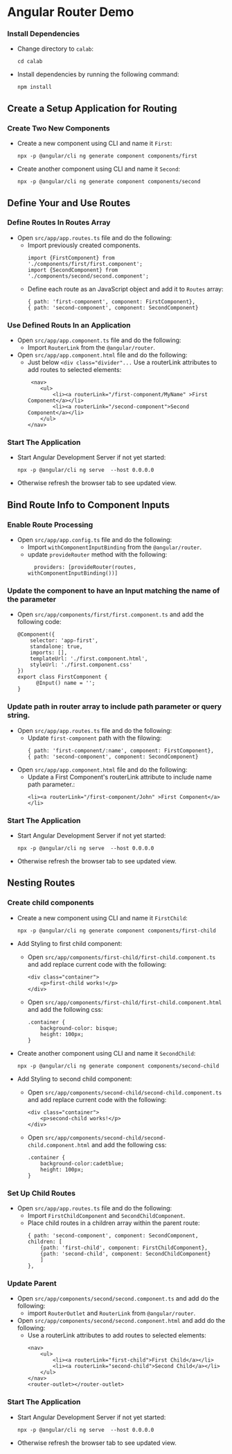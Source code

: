 # Angular Router Demo

### Install Dependencies

-   Change directory to `calab`:
    ```
    cd calab
    ```
-   Install dependencies by running the following command:
    ```
    npm install
    ```

## Create a Setup Application for Routing

### Create Two New Components

-   Create a new component using CLI and name it `First`:
    ```
    npx -p @angular/cli ng generate component components/first
    ```
-   Create another component using CLI and name it `Second`:
    ```
    npx -p @angular/cli ng generate component components/second
    ```

## Define Your and Use Routes

### Define Routes In Routes Array

- Open `src/app/app.routes.ts` file and do the following:
    - Import previously created components.
        ```
        import {FirstComponent} from './components/first/first.component';
        import {SecondComponent} from './components/second/second.component';
        ```
    - Define each route as an JavaScript object and add it to `Routes` array:
        ```
        { path: 'first-component', component: FirstComponent},
        { path: 'second-component', component: SecondComponent}
        ```

### Use Defined Routs In an Application

- Open `src/app/app.component.ts` file and do the following:
    - Import `RouterLink` from the `@angular/router`.
- Open `src/app/app.component.html` file and do the following:
    - Just below `<div class="divider"...` Use a routerLink attributes to add routes to selected elements:
        ```
         <nav>
            <ul>
                <li><a routerLink="/first-component/MyName" >First Component</a></li>
                <li><a routerLink="/second-component">Second Component</a></li>
            </ul>
        </nav>
        ```

### Start The Application

-   Start Angular Development Server if not yet started:
    ```
    npx -p @angular/cli ng serve  --host 0.0.0.0 
    ```
- Otherwise refresh the browser tab to see updated view.


## Bind Route Info to Component Inputs

### Enable Route Processing

- Open `src/app/app.config.ts` file and do the following:
    - Import `withComponentInputBinding` from the `@angular/router`.
    - update `provideRouter` method with the following:
        ```
          providers: [provideRouter(routes, withComponentInputBinding())]
        ```

### Update the component to have an Input matching the name of the parameter

-   Open `src/app/components/first/first.component.ts` and add the following code:
    ```
    @Component({
        selector: 'app-first',
        standalone: true,
        imports: [],
        templateUrl: './first.component.html',
        styleUrl: './first.component.css'
    })
    export class FirstComponent {
          @Input() name = '';
    }
    ```

### Update path in router array to include path parameter or query string.

- Open `src/app/app.routes.ts` file and do the following:
    - Update `first-component` path with the filowing:
        ```
        { path: 'first-component/:name', component: FirstComponent},
        { path: 'second-component', component: SecondComponent}
        ```
- Open `src/app/app.component.html` file and do the following:
    - Update a First Component's routerLink attribute to include name path parameter.:
        ```
        <li><a routerLink="/first-component/John" >First Component</a></li>
        ```

### Start The Application

-   Start Angular Development Server if not yet started:
    ```
    npx -p @angular/cli ng serve  --host 0.0.0.0 
    ```
- Otherwise refresh the browser tab to see updated view.

## Nesting Routes

### Create child components

- Create a new component using CLI and name it `FirstChild`:
    ```
    npx -p @angular/cli ng generate component components/first-child
    ```
- Add Styling to first child component:
    - Open `src/app/components/first-child/first-child.component.ts` and add replace current code with the following:
        ```
        <div class="container">
            <p>first-child works!</p>
        </div>
        ```
    - Open `src/app/components/first-child/first-child.component.html` and add the following css:
        ```
        .container {
            background-color: bisque;
            height: 100px;
        }
        ```
    
- Create another component using CLI and name it `SecondChild`:
    ```
    npx -p @angular/cli ng generate component components/second-child
    ```
- Add Styling to second child component:
    - Open `src/app/components/second-child/second-child.component.ts` and add replace current code with the following:
        ```
        <div class="container">
            <p>second-child works!</p>
        </div>
        ```
    - Open `src/app/components/second-child/second-child.component.html` and add the following css:
        ```
        .container {
            background-color:cadetblue;
            height: 100px;
        }
        ```

### Set Up Child Routes

- Open `src/app/app.routes.ts` file and do the following:
    - Import `FirstChildComponent` and `SecondChildComponent`.
    - Place child routes in a children array within the parent route:
        ```
        { path: 'second-component', component: SecondComponent, children: [
            {path: 'first-child', component: FirstChildComponent},
            {path: 'second-child', component: SecondChildComponent}
            ] 
        },
        ```

### Update Parent

- Open `src/app/components/second/second.component.ts` and add do the following:
    - import `RouterOutlet` and `RouterLink` from `@angular/router`. 
- Open `src/app/components/second/second.component.html` and add do the following:
    - Use a routerLink attributes to add routes to selected elements:
        ```
        <nav>
            <ul>
                <li><a routerLink="first-child">First Child</a></li>
                <li><a routerLink="second-child">Second Child</a></li>
            </ul>
        </nav>
        <router-outlet></router-outlet>
        ```
### Start The Application

-   Start Angular Development Server if not yet started:
    ```
    npx -p @angular/cli ng serve  --host 0.0.0.0 
    ```
- Otherwise refresh the browser tab to see updated view.